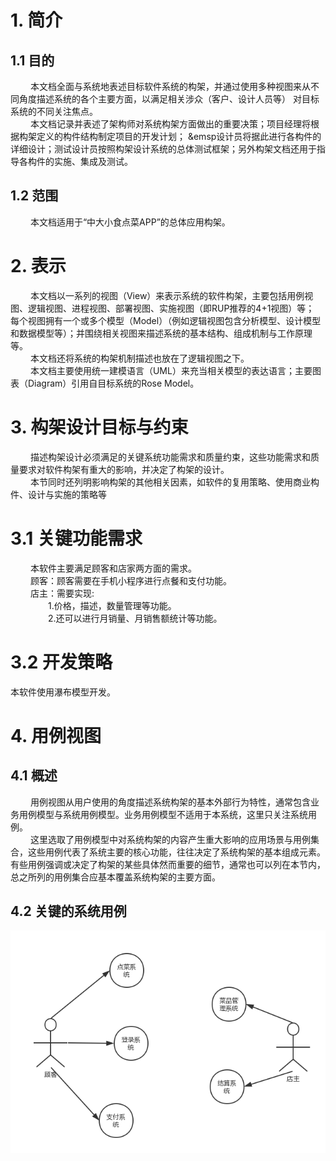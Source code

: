 # 1. 简介
## 1.1 目的
&emsp;&emsp;  本文档全面与系统地表述目标软件系统的构架，并通过使用多种视图来从不同角度描述系统的各个主要方面，以满足相关涉众（客户、设计人员等）
对目标系统的不同关注焦点。<br>
&emsp;&emsp;  本文档记录并表述了架构师对系统构架方面做出的重要决策；项目经理将根据构架定义的构件结构制定项目的开发计划；
&emsp设计员将据此进行各构件的详细设计；测试设计员按照构架设计系统的总体测试框架；另外构架文档还用于指导各构件的实施、集成及测试。
## 1.2 范围
&emsp;&emsp; 本文档适用于“中大小食点菜APP”的总体应用构架。

# 2. 表示
&emsp;&emsp; 本文档以一系列的视图（View）来表示系统的软件构架，主要包括用例视图、逻辑视图、进程视图、部署视图、实施视图（即RUP推荐的4+1视图）等；
每个视图拥有一个或多个模型（Model）（例如逻辑视图包含分析模型、设计模型和数据模型等）；并围绕相关视图来描述系统的基本结构、组成机制与工作原理等。<br>
&emsp;&emsp; 本文档还将系统的构架机制描述也放在了逻辑视图之下。<br>
&emsp;&emsp; 本文档主要使用统一建模语言（UML）来充当相关模型的表达语言；主要图表（Diagram）引用自目标系统的Rose Model。<br>

# 3. 构架设计目标与约束
&emsp;&emsp; 描述构架设计必须满足的关键系统功能需求和质量约束，这些功能需求和质量要求对软件构架有重大的影响，并决定了构架的设计。<br>
&emsp;&emsp; 本节同时还列明影响构架的其他相关因素，如软件的复用策略、使用商业构件、设计与实施的策略等<br>

# 3.1 关键功能需求
&emsp;&emsp; 本软件主要满足顾客和店家两方面的需求。<br>
&emsp;&emsp; 顾客：顾客需要在手机小程序进行点餐和支付功能。<br>
&emsp;&emsp; 店主：需要实现: <br>
&emsp;&emsp;&emsp;&emsp; 1.价格，描述，数量管理等功能。<br>
&emsp;&emsp;&emsp;&emsp; 2.还可以进行月销量、月销售额统计等功能。<br>

# 3.2 开发策略
本软件使用瀑布模型开发。
# 4. 用例视图
## 4.1 概述
&emsp;&emsp; 用例视图从用户使用的角度描述系统构架的基本外部行为特性，通常包含业务用例模型与系统用例模型。业务用例模型不适用于本系统，这里只关注系统用例。<br>
&emsp;&emsp; 这里选取了用例模型中对系统构架的内容产生重大影响的应用场景与用例集合，这些用例代表了系统主要的核心功能，往往决定了系统构架的基本组成元素。有些用例强调或决定了构架的某些具体然而重要的细节，通常也可以列在本节内，总之所列的用例集合应基本覆盖系统构架的主要方面。<br>
## 4.2 关键的系统用例
![关键的系统用例](https://github.com/2018-sysu-System-analysis-team/-/blob/master/data/%E5%85%B3%E9%94%AE%E7%9A%84%E7%B3%BB%E7%BB%9F%E7%94%A8%E4%BE%8B.png)

